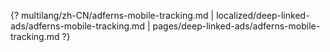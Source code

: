 {? multilang/zh-CN/adferns-mobile-tracking.md | localized/deep-linked-ads/adferns-mobile-tracking.md | pages/deep-linked-ads/adferns-mobile-tracking.md ?}
